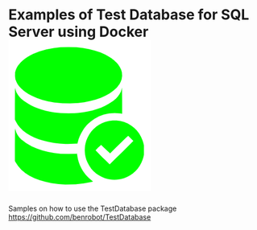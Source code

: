 # Examples of Test Database for SQL Server using Docker ![Logo created using LogoMakr.com](https://github.com/benrobot/TestDatabase/raw/main/logo_by_LogoMakr.png)

Samples on how to use the TestDatabase package https://github.com/benrobot/TestDatabase
